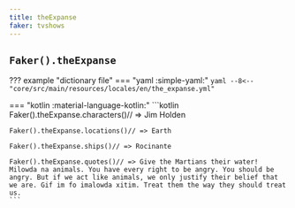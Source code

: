 ```yaml
---
title: theExpanse
faker: tvshows
---
```


## `Faker().theExpanse`

??? example "dictionary file"
    === "yaml :simple-yaml:"
        ```yaml
        --8<-- "core/src/main/resources/locales/en/the_expanse.yml"
        ```

=== "kotlin :material-language-kotlin:"
    ```kotlin
    Faker().theExpanse.characters()// => Jim Holden

    Faker().theExpanse.locations()// => Earth

    Faker().theExpanse.ships()// => Rocinante

    Faker().theExpanse.quotes()// => Give the Martians their water! Milowda na animals. You have every right to be angry. You should be angry. But if we act like animals, we only justify their belief that we are. Gif im fo imalowda xitim. Treat them the way they should treat us.
    ```
